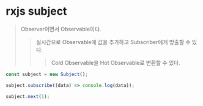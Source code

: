 # rxjs subject

> Observer이면서 Observable이다.
>
> > 실시간으로 Observable에 값을 추가하고 Subscriber에게 방출할 수 있다.
> >
> > > Cold Observable을 Hot Observable로 변환할 수 있다.

```js
const subject = new Subject();

subject.subscribe((data) => console.log(data));

subject.next(1);
```
